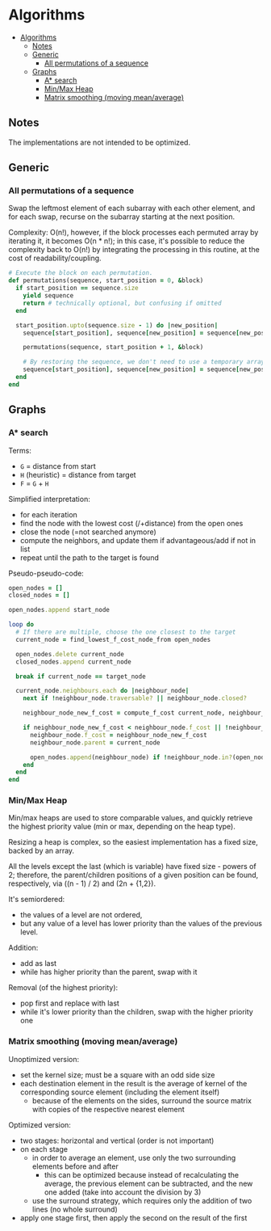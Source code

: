 # Algorithms

- [Algorithms](#algorithms)
  - [Notes](#notes)
  - [Generic](#generic)
    - [All permutations of a sequence](#all-permutations-of-a-sequence)
  - [Graphs](#graphs)
    - [A* search](#a-search)
    - [Min/Max Heap](#minmax-heap)
    - [Matrix smoothing (moving mean/average)](#matrix-smoothing-moving-meanaverage)

## Notes

The implementations are not intended to be optimized.

## Generic

### All permutations of a sequence

Swap the leftmost element of each subarray with each other element, and for each swap, recurse on the subarray starting at the next position.

Complexity: O(n!), however, if the block processes each permuted array by iterating it, it becomes O(n * n!); in this case, it's possible to reduce the complexity back to O(n!) by integrating the processing in this routine, at the cost of readability/coupling.

```rb
# Execute the block on each permutation.
def permutations(sequence, start_position = 0, &block)
  if start_position == sequence.size
    yield sequence
    return # technically optional, but confusing if omitted
  end

  start_position.upto(sequence.size - 1) do |new_position|
    sequence[start_position], sequence[new_position] = sequence[new_position], sequence[start_position]

    permutations(sequence, start_position + 1, &block)

    # By restoring the sequence, we don't need to use a temporary array.
    sequence[start_position], sequence[new_position] = sequence[new_position], sequence[start_position]
  end
end
```

## Graphs

### A* search

Terms:

- `G` = distance from start
- `H` (heuristic) = distance from target
- `F` = `G` + `H`

Simplified interpretation:

- for each iteration
- find the node with the lowest cost (/+distance) from the open ones
- close the node (=not searched anymore)
- compute the neighbors, and update them if advantageous/add if not in list
- repeat until the path to the target is found

Pseudo-pseudo-code:

```rb
open_nodes = []
closed_nodes = []

open_nodes.append start_node

loop do
  # If there are multiple, choose the one closest to the target
  current_node = find_lowest_f_cost_node_from open_nodes

  open_nodes.delete current_node
  closed_nodes.append current_node

  break if current_node == target_node

  current_node.neighbours.each do |neighbour_node|
    next if !neighbour_node.traversable? || neighbour_node.closed?

    neighbour_node_new_f_cost = compute_f_cost current_node, neighbour_node

    if neighbour_node_new_f_cost < neighbour_node.f_cost || !neighbour_node.in?(open_nodes)
      neighbour_node.f_cost = neighbour_node_new_f_cost
      neighbour_node.parent = current_node

      open_nodes.append(neighbour_node) if !neighbour_node.in?(open_nodes)
    end
  end
end
```

### Min/Max Heap

Min/max heaps are used to store comparable values, and quickly retrieve the highest priority value (min or max, depending on the heap type).

Resizing a heap is complex, so the easiest implementation has a fixed size, backed by an array.

All the levels except the last (which is variable) have fixed size - powers of 2; therefore, the parent/children positions of a given position can be found, respectively, via ((n - 1) / 2) and (2n + {1,2}).

It's semiordered:

- the values of a level are not ordered,
- but any value of a level has lower priority than the values of the previous level.

Addition:

- add as last
- while has higher priority than the parent, swap with it

Removal (of the highest priority):

- pop first and replace with last
- while it's lower priority than the children, swap with the higher priority one

### Matrix smoothing (moving mean/average)

Unoptimized version:

- set the kernel size; must be a square with an odd side size
- each destination element in the result is the average of kernel of the corresponding source element (including the element itself)
  - because of the elements on the sides, surround the source matrix with copies of the respective nearest element

Optimized version:

- two stages: horizontal and vertical (order is not important)
- on each stage
  - in order to average an element, use only the two surrounding elements before and after
    - this can be optimized because instead of recalculating the average, the previous element can be subtracted, and the new one added (take into account the division by 3)
  - use the surround strategy, which requires only the addition of two lines (no whole surround)
- apply one stage first, then apply the second on the result of the first
